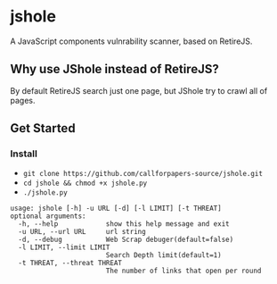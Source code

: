 # jshole
A JavaScript components vulnrability scanner, based on RetireJS.
## Why use JShole instead of RetireJS?
By default RetireJS search just one page, but JShole try to crawl all of pages.

## Get Started
### Install
  * `git clone https://github.com/callforpapers-source/jshole.git`
  * `cd jshole && chmod +x jshole.py`
  * `./jshole.py`
  
```
usage: jshole [-h] -u URL [-d] [-l LIMIT] [-t THREAT]
optional arguments:
  -h, --help            show this help message and exit
  -u URL, --url URL     url string
  -d, --debug           Web Scrap debuger(default=false)
  -l LIMIT, --limit LIMIT
                        Search Depth limit(default=1)
  -t THREAT, --threat THREAT
                        The number of links that open per round
```
